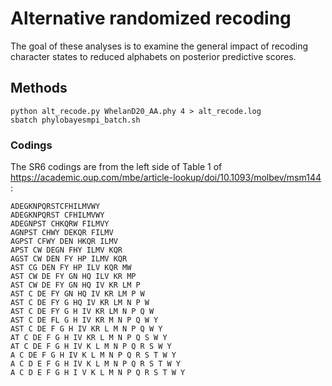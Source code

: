# Alternative randomized recoding

The goal of these analyses is to examine the general impact of recoding
character states to reduced alphabets on posterior predictive scores.

## Methods

    python alt_recode.py WhelanD20_AA.phy 4 > alt_recode.log
    sbatch phylobayesmpi_batch.sh

### Codings

The SR6 codings are from the left side of Table 1 of https://academic.oup.com/mbe/article-lookup/doi/10.1093/molbev/msm144 :

    ADEGKNPQRSTCFHILMVWY
    ADEGKNPQRST CFHILMVWY
    ADEGNPST CHKQRW FILMVY
    AGNPST CHWY DEKQR FILMV
    AGPST CFWY DEN HKQR ILMV
    APST CW DEGN FHY ILMV KQR
    AGST CW DEN FY HP ILMV KQR
    AST CG DEN FY HP ILV KQR MW
    AST CW DE FY GN HQ ILV KR MP
    AST CW DE FY GN HQ IV KR LM P
    AST C DE FY GN HQ IV KR LM P W
    AST C DE FY G HQ IV KR LM N P W
    AST C DE FY G H IV KR LM N P Q W
    AST C DE FL G H IV KR M N P Q W Y
    AST C DE F G H IV KR L M N P Q W Y
    AT C DE F G H IV KR L M N P Q S W Y
    AT C DE F G H IV K L M N P Q R S W Y
    A C DE F G H IV K L M N P Q R S T W Y
    A C D E F G H IV K L M N P Q R S T W Y
    A C D E F G H I V K L M N P Q R S T W Y
